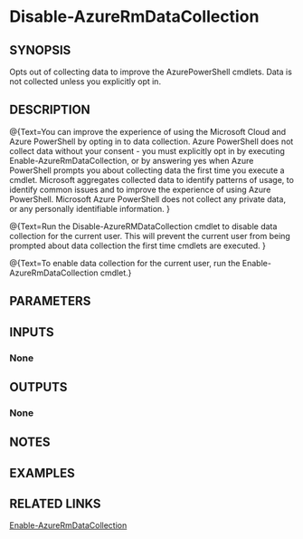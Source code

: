 ﻿# Disable-AzureRmDataCollection

## SYNOPSIS
Opts out of collecting data to improve the AzurePowerShell cmdlets.
Data is not collected unless you explicitly opt in.

## DESCRIPTION
@{Text=You can improve the experience of using the Microsoft Cloud and Azure PowerShell by opting in to data collection.
Azure PowerShell does not collect data without your consent - you must explicitly opt in by executing Enable-AzureRmDataCollection, or by answering yes when Azure PowerShell prompts you about collecting data the first time you execute a cmdlet.
Microsoft aggregates collected data to identify patterns of usage, to identify common issues and to improve the experience of using Azure PowerShell.
Microsoft Azure PowerShell does not collect any private data, or any personally identifiable information.
}

@{Text=Run the Disable-AzureRMDataCollection cmdlet to disable data collection for the current user.
This will prevent the current user from being prompted about data collection the first time cmdlets are executed.
}

@{Text=To enable data collection for the current user, run the Enable-AzureRmDataCollection cmdlet.}

## PARAMETERS


## INPUTS
### None


## OUTPUTS
### None


## NOTES


## EXAMPLES

## RELATED LINKS

[Enable-AzureRmDataCollection]()


